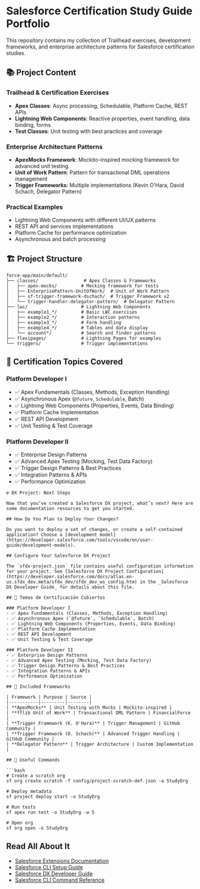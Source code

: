 # Salesforce Certification Study Guide Portfolio

This repository contains my collection of Trailhead exercises, development frameworks, and enterprise architecture patterns for Salesforce certification studies.

## 📚 Project Content

### Trailhead & Certification Exercises
- **Apex Classes**: Async processing, Schedulable, Platform Cache, REST APIs
- **Lightning Web Components**: Reactive properties, event handling, data binding, forms
- **Test Classes**: Unit testing with best practices and coverage

### Enterprise Architecture Patterns
- **ApexMocks Framework**: Mockito-inspired mocking framework for advanced unit testing
- **Unit of Work Pattern**: Pattern for transactional DML operations management
- **Trigger Frameworks**: Multiple implementations (Kevin O'Hara, David Schach, Delegator Pattern)

### Practical Examples
- Lightning Web Components with different UI/UX patterns
- REST API and services implementations
- Platform Cache for performance optimization
- Asynchronous and batch processing

## 🏗️ Project Structure

```
force-app/main/default/
├── classes/                 # Apex Classes & Frameworks
│   ├── apex-mocks/         # Mocking framework for tests
│   ├── EnterprisePattern-UnitOfWork/  # Unit of Work Pattern
│   ├── sf-trigger-framework-dschach/  # Trigger Framework v2
│   └── trigger-handler-delegator-pattern/  # Delegator Pattern
├── lwc/                    # Lightning Web Components
│   ├── example1_*/         # Basic LWC exercises
│   ├── example2_*/         # Interaction patterns
│   ├── example3_*/         # Form handling
│   ├── example4_*/         # Tables and data display
│   └── account*/           # Search and finder patterns
├── flexipages/             # Lightning Pages for examples
└── triggers/               # Trigger implementations
```

## 🎯 Certification Topics Covered

### Platform Developer I
- ✅ Apex Fundamentals (Classes, Methods, Exception Handling)
- ✅ Asynchronous Apex (`@future`, `Schedulable`, Batch)
- ✅ Lightning Web Components (Properties, Events, Data Binding)
- ✅ Platform Cache Implementation
- ✅ REST API Development
- ✅ Unit Testing & Test Coverage

### Platform Developer II
- ✅ Enterprise Design Patterns
- ✅ Advanced Apex Testing (Mocking, Test Data Factory)
- ✅ Trigger Design Patterns & Best Practices
- ✅ Integration Patterns & APIs
- ✅ Performance Optimization
```
e DX Project: Next Steps

Now that you’ve created a Salesforce DX project, what’s next? Here are some documentation resources to get you started.

## How Do You Plan to Deploy Your Changes?

Do you want to deploy a set of changes, or create a self-contained application? Choose a [development model](https://developer.salesforce.com/tools/vscode/en/user-guide/development-models).

## Configure Your Salesforce DX Project

The `sfdx-project.json` file contains useful configuration information for your project. See [Salesforce DX Project Configuration](https://developer.salesforce.com/docs/atlas.en-us.sfdx_dev.meta/sfdx_dev/sfdx_dev_ws_config.htm) in the _Salesforce DX Developer Guide_ for details about this file.

## 🎯 Temas de Certificación Cubiertos

### Platform Developer I
- ✅ Apex Fundamentals (Classes, Methods, Exception Handling)
- ✅ Asynchronous Apex (`@future`, `Schedulable`, Batch)
- ✅ Lightning Web Components (Properties, Events, Data Binding)
- ✅ Platform Cache Implementation
- ✅ REST API Development
- ✅ Unit Testing & Test Coverage

### Platform Developer II
- ✅ Enterprise Design Patterns
- ✅ Advanced Apex Testing (Mocking, Test Data Factory)
- ✅ Trigger Design Patterns & Best Practices
- ✅ Integration Patterns & APIs
- ✅ Performance Optimization

## 🔧 Included Frameworks

| Framework | Purpose | Source |
|-----------|---------|--------|
| **ApexMocks** | Unit Testing with Mocks | Mockito-inspired |
| **fflib Unit of Work** | Transactional DML Pattern | FinancialForce |
| **Trigger Framework (K. O'Hara)** | Trigger Management | GitHub Community |
| **Trigger Framework (D. Schach)** | Advanced Trigger Handling | GitHub Community |
| **Delegator Pattern** | Trigger Architecture | Custom Implementation |

## 🚀 Useful Commands

```bash
# Create a scratch org
sf org create scratch -f config/project-scratch-def.json -a StudyOrg

# Deploy metadata
sf project deploy start -o StudyOrg

# Run tests
sf apex run test -o StudyOrg -w 5

# Open org
sf org open -o StudyOrg
```

## Read All About It

- [Salesforce Extensions Documentation](https://developer.salesforce.com/tools/vscode/)
- [Salesforce CLI Setup Guide](https://developer.salesforce.com/docs/atlas.en-us.sfdx_setup.meta/sfdx_setup/sfdx_setup_intro.htm)
- [Salesforce DX Developer Guide](https://developer.salesforce.com/docs/atlas.en-us.sfdx_dev.meta/sfdx_dev/sfdx_dev_intro.htm)
- [Salesforce CLI Command Reference](https://developer.salesforce.com/docs/atlas.en-us.sfdx_cli_reference.meta/sfdx_cli_reference/cli_reference.htm)
